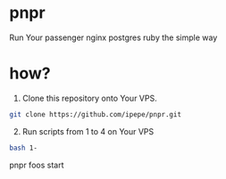 # pnpr
Run Your passenger nginx postgres ruby the simple way

# how?
1. Clone this repository onto Your VPS.
```bash
git clone https://github.com/ipepe/pnpr.git
```
2. Run scripts from 1 to 4 on Your VPS
```bash
bash 1-
```
pnpr foos start 